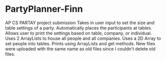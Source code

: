 # PartyPlanner-Finn
AP CS PARTAY project submission
Takes in user input to set the size and table settings of a party. 
Automatically places the participants at tables.
Allows user to print the settings based on table, company, or individual.
Uses 2 ArrayLists to house all people and all companies.
Uses a 2D Array to set people into tables.
Prints using ArrayLists and get methods.
New files were uploaded with the same name as old files since I couldn't delete old files.
